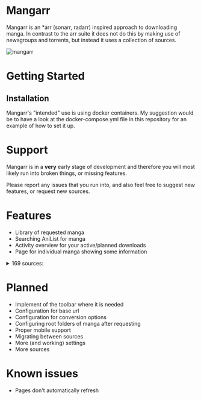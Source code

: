 # Mangarr
Mangarr is an *arr (sonarr, radarr) inspired approach to downloading manga. In contrast to the arr suite it does not do this by making use of newsgroups and torrents, but instead it uses a collection of sources.

![mangarr](https://github.com/tnrd-org/Mangarr/assets/5531467/8d9a72d8-8b79-4f6f-8c49-af06a7e36218)

# Getting Started

## Installation

Mangarr's "intended" use is using docker containers. My suggestion would be to have a look at the docker-compose.yml file in this repository for an example of how to set it up.

# Support

Mangarr is in a **very** early stage of development and therefore you will most likely run into broken things, or missing features.

Please report any issues that you run into, and also feel free to suggest new features, or request new sources.

# Features

- Library of requested manga
- Searching AniList for manga
- Activity overview for your active/planned downloads
- Page for individual manga showing some information

<details>
    <summary>
        169 sources:        
    </summary>
    
- [Adult Webtoon](https://adultwebtoon.com)
- [AllPornComic](https://allporncomic.com)
- [Animated Glitched Comics](https://agscomics.com)
- [Animated Glitched Scans](https://anigliscans.xyz)
- [Aqua Manga](https://aquamanga.org)
- [AQUA Scans](https://aquascans.com)
- [Arcanescans](https://arcanescans.com)
- [AscalonScans](https://ascalonscans.com)
- [Asura Scans](https://asuratoon.com)
- [Babel Wuxia](https://babelwuxia.com)
- [Banana Manga](https://bananamanga.net)
- [BeeHentai](https://beehentai.com)
- [BestManhua](https://bestmanhua.com)
- [BibiManga](https://bibimanga.com)
- [BoxManhwa](https://boxmanhwa.com)
- [BoysLove](https://boyslove.me)
- [Coffee Manga](https://coffeemanga.io)
- [Cosmic Scans](https://cosmic-scans.com)
- [Cypher Scans](https://cypherscans.xyz)
- [Dark Scans](https://darkscans.com)
- [Decadence Scans](https://reader.decadencescans.com)
- [Drake Scans](https://drakescans.com)
- [Elarc Toon](https://elarctoon.com)
- [FactManga](https://factmanga.com)
- [Flame Comics](https://flamecomics.com)
- [Freak Scans](https://freakscans.com)
- [Free Manga](https://freemanga.me)
- [FreeMangaTop](https://freemangatop.com)
- [FreeWebtoonCoins](https://freewebtooncoins.com)
- [GalaxyDegenScans](https://gdscans.com)
- [Girls Love Manga](https://glmanga.com)
- [Harimanga](https://harimanga.com)
- [Hentai Manga](https://hentaimanga.me)
- [Hentai3z](https://hentai3z.xyz)
- [Hentai4Free](https://hentai4free.net)
- [HentaiXDickgirl](https://hentaixdickgirl.com)
- [HentaiXYuri](https://hentaixyuri.com)
- [Hiperdex](https://hiperdex.com)
- [HM2D](https://mangadistrict.com/hdoujin)
- [Hreads](https://hreads.net)
- [Immortal Updates](https://immortalupdates.com)
- [Infernal Void Scans](https://void-scans.com)
- [Jimanga](https://s2manga.io)
- [Kai Scans](https://kaiscans.com)
- [Kissmanga.in](https://kissmanga.in)
- [Komik Chan](https://komikchan.com)
- [Komik Lab](https://komiklab.com)
- [KSGroupScans](https://ksgroupscans.com)
- [Kun Manga](https://kunmanga.com)
- [Leviatan Scans](https://lscomic.com)
- [LHTranslation](https://lhtranslation.net)
- [Lily Manga](https://lilymanga.net)
- [Luffy Manga](https://luffymanga.com)
- [Lunar Scans](https://lunarscan.org)
- [MadaraDex](https://madaradex.org)
- [Manga 18h](https://manga18h.com)
- [Manga 18x](https://manga18x.net)
- [Manga Action](https://mangaaction.com)
- [Manga Bee](https://mangabee.net)
- [Manga Chill](https://toonchill.com)
- [Manga District](https://mangadistrict.com)
- [Manga Galaxy](https://mangagalaxy.me)
- [Manga Hentai](https://mangahentai.me)
- [Manga Kiss](https://mangakiss.org)
- [Manga Life](https://manga4life.com)
- [Manga Online Team](https://mangaonlineteam.com)
- [Manga Read](https://mangaread.co)
- [Manga Rock Team](https://mangarockteam.com)
- [Manga See](https://mangasee123.com)
- [Manga Weebs](https://mangaweebs.in)
- [Manga-TX](https://manga-tx.com)
- [Manga68](https://manga68.com)
- [MangaBob](https://mangabob.com)
- [MangaBuddy](https://mangabuddy.com)
- [MangaClash](https://mangaclash.com)
- [MangaCute](https://mangacute.com)
- [MangaForest](https://mangaforest.me)
- [Mangaforfree.com](https://mangaforfree.com)
- [MangaFoxFull](https://mangafoxfull.com)
- [MangaFreak.online](https://mangafreak.online)
- [MangaGG](https://mangagg.com)
- [MangaGo Yaoi](https://mangagoyaoi.com)
- [MangaKomi](https://mangakomi.io)
- [MangaManiacs](https://mangamaniacs.org)
- [MangaPuma](https://mangapuma.com)
- [MangaRead.org](https://www.mangaread.org)
- [MangaRolls](https://mangarolls.net)
- [MangaRosie](https://mangarosie.in)
- [MangaRuby.com](https://mangaruby.com)
- [Mangaryu](https://mangaryu.com)
- [MangaSaga](https://mangasaga.com)
- [MangaSco](https://manhwasco.net)
- [MangaSpin](https://mangaspin.com)
- [MangaStic](https://mangastic9.com)
- [Mangasushi](https://mangasushi.org)
- [MangaTyrant](https://mangatyrant.com)
- [MangaUS](https://mangaus.xyz)
- [MangaXYZ](https://mangaxyz.com)
- [Manhua ES](https://manhuaes.com)
- [Manhua Plus](https://manhuaplus.com)
- [Manhua Zonghe](https://manhuazonghe.com)
- [ManhuaFast](https://manhuafast.com)
- [Manhuaga](https://manhuaga.com)
- [ManhuaHot](https://manhuahot.com)
- [ManhuaManhwa](https://manhuamanhwa.com)
- [ManhuaSite](https://manhuasite.com)
- [ManhuaUS](https://manhuaus.com)
- [ManhuaZone](https://manhuazone.org)
- [Manhwa Lover](https://manhwalover.com)
- [Manhwa18.app](https://manhwa18.app)
- [Manhwa68](https://manhwa68.com)
- [ManhwaClan](https://manhwaclan.com)
- [Manhwafull](https://manhwafull.com)
- [Manhwahentai.me](https://manhwahentai.me)
- [ManhwaManhua](https://manhwamanhua.com)
- [ManhwaNew](https://manhwanew.com)
- [Manhwatop](https://manhwatop.com)
- [ManhwaTube](https://manhwatube.com)
- [Manhwax](https://manhwax.org)
- [ManyComic](https://manycomic.com)
- [ManyToon](https://manytoon.com)
- [ManyToon.me](https://manytoon.me)
- [Mortals Groove](https://mortalsgroove.com)
- [MurimScan](https://murimscan.run)
- [NewManhua](https://newmanhua.com)
- [Night Comic](https://www.nightcomic.com)
- [Night Scans](https://nightscans.net)
- [Nitro Manga](https://nitromanga.com)
- [NovelCrow](https://novelcrow.com)
- [NovelMic](https://novelmic.com)
- [OnlyManhwa](https://onlymanhwa.org)
- [Paragon Scans](https://paragonscans.com)
- [Paw Manga](https://pawmanga.com)
- [Petrotechsociety](https://www.petrotechsociety.org)
- [Pian Manga](https://pianmanga.me)
- [Platinum Crown](https://platinumscans.com)
- [PMScans](https://rackusreads.com)
- [Pony Manga](https://ponymanga.com)
- [PornComix](https://www.porncomixonline.net)
- [Quantum Scans](https://readers-point.space)
- [Raven Scans](https://ravenscans.com)
- [ReadFreeComics](https://readfreecomics.com)
- [Readkomik](https://readkomik.com)
- [ReadManhua](https://readmanhua.net)
- [Reaper Scans](https://reaperscans.com)
- [Reset Scans](https://reset-scans.us)
- [S2Manga](https://www.s2manga.com)
- [Shiba Manga](https://shibamanga.com)
- [Shooting Star Scans](https://shootingstarscans.com)
- [Summanga](https://summanga.com)
- [Surya Scans](https://suryacomics.com)
- [TeenManhua](https://teenmanhua.com)
- [The Blank Scanlation](https://theblank.net)
- [The Guild](https://theguildscans.com)
- [ToonChill](https://toonchill.com)
- [Toonily.me](https://toonily.me)
- [TooniTube](https://toonitube.com)
- [Top Manhua](https://topmanhua.com)
- [TopReadManhwa](https://topreadmanhwa.com)
- [TreeManga](https://treemanga.com)
- [TrueManga](https://truemanga.com)
- [Webdex Scans](https://webdexscans.com)
- [Webtoon](https://www.webtoons.com/en/)
- [xCaliBR Scans](https://xcalibrscans.com)
- [YaoiScan](https://yaoiscan.com)
- [Zandy no Fansub](https://zandynofansub.aishiteru.org)
- [Zero Scans](https://zeroscans.com)
- [ZinChanManga](https://zinchanmanga.com)
- [Zinmanga](https://zinmanga.com)
</details>


# Planned

- Implement of the toolbar where it is needed
- Configuration for base url
- Configuration for conversion options
- Configuring root folders of manga after requesting
- Proper mobile support
- Migrating between sources
- More (and working) settings
- More sources

# Known issues

- Pages don't automatically refresh
